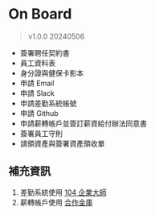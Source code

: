 # On Board
> v1.0.0 20240506
- 簽署聘任契約書
- 員工資料表
- 身分證與健保卡影本
- 申請 Email
- 申請 Slack
- 申請差勤系統帳號
- 申請 Github
- 申請薪轉帳戶並簽訂薪資給付辦法同意書
- 簽署員工守則
- 請領資產與簽署資產領收單

## 補充資訊
1. 差勤系統使用 [104 企業大師](https://bsignin.104.com.tw/login)
2. 薪轉帳戶使用 [合作金庫](https://www.tcb-bank.com.tw/personal-banking)
